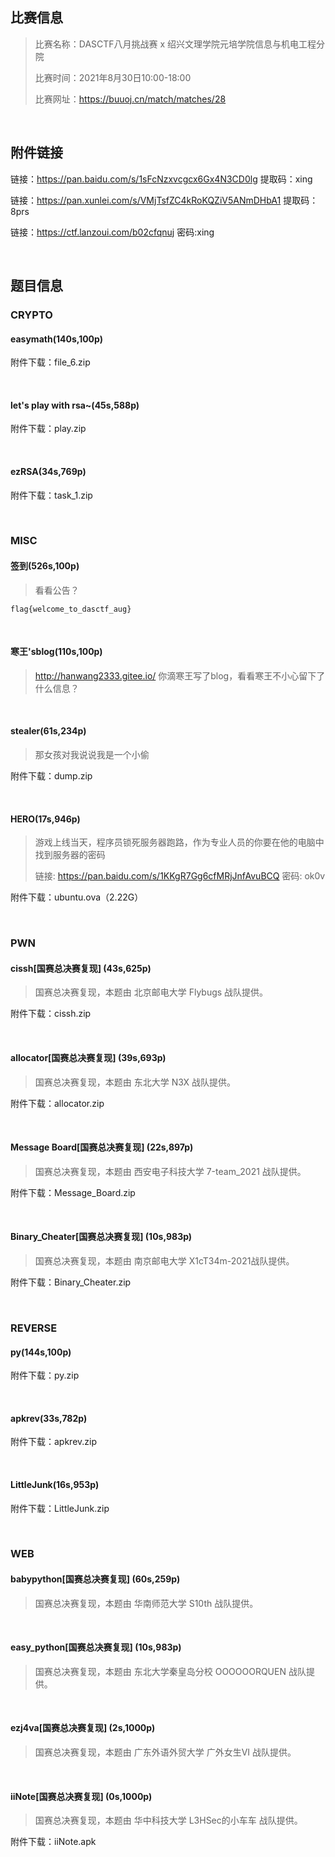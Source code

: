 ## 比赛信息

> 比赛名称：DASCTF八月挑战赛 x 绍兴文理学院元培学院信息与机电工程分院
>
> 比赛时间：2021年8月30日10:00-18:00
>
> 比赛网址：https://buuoj.cn/match/matches/28

<br/>

## 附件链接

链接：https://pan.baidu.com/s/1sFcNzxvcgcx6Gx4N3CD0lg 提取码：xing

链接：https://pan.xunlei.com/s/VMjTsfZC4kRoKQZiV5ANmDHbA1 提取码：8prs

链接：https://ctf.lanzoui.com/b02cfqnuj 密码:xing

<br/>

## 题目信息

### CRYPTO

#### easymath(140s,100p)

附件下载：file_6.zip

<br/>

#### let's play with rsa~(45s,588p)

附件下载：play.zip

<br/>

#### ezRSA(34s,769p)

附件下载：task_1.zip

<br/>

### MISC

#### 签到(526s,100p)

> 看看公告？

```
flag{welcome_to_dasctf_aug}
```

<br/>

#### 寒王'sblog(110s,100p)

> http://hanwang2333.gitee.io/ 你滴寒王写了blog，看看寒王不小心留下了什么信息？

<br/>

#### stealer(61s,234p)

> 那女孩对我说说我是一个小偷

附件下载：dump.zip

<br/>

#### HERO(17s,946p)

> 游戏上线当天，程序员锁死服务器跑路，作为专业人员的你要在他的电脑中找到服务器的密码
>
> 链接: https://pan.baidu.com/s/1KKgR7Gg6cfMRjJnfAvuBCQ 密码: ok0v

附件下载：ubuntu.ova（2.22G）

<br/>

### PWN

#### cissh[国赛总决赛复现] (43s,625p)

> 国赛总决赛复现，本题由 北京邮电大学 Flybugs 战队提供。

附件下载：cissh.zip

<br/>

#### allocator[国赛总决赛复现] (39s,693p)

> 国赛总决赛复现，本题由 东北大学 N3X 战队提供。

附件下载：allocator.zip

<br/>

#### Message Board[国赛总决赛复现] (22s,897p)

> 国赛总决赛复现，本题由 西安电子科技大学 7-team_2021 战队提供。

附件下载：Message_Board.zip

<br/>

#### Binary_Cheater[国赛总决赛复现] (10s,983p)

> 国赛总决赛复现，本题由 南京邮电大学 X1cT34m-2021战队提供。

附件下载：Binary_Cheater.zip

<br/>

### REVERSE

#### py(144s,100p)

附件下载：py.zip

<br/>

#### apkrev(33s,782p)

附件下载：apkrev.zip

<br/>

#### LittleJunk(16s,953p)

附件下载：LittleJunk.zip

<br/>

### WEB

#### babypython[国赛总决赛复现] (60s,259p)

> 国赛总决赛复现，本题由 华南师范大学 S10th 战队提供。

<br/>

#### easy_python[国赛总决赛复现] (10s,983p)

> 国赛总决赛复现，本题由 东北大学秦皇岛分校 OOOOOORQUEN 战队提供。

<br/>

#### ezj4va[国赛总决赛复现] (2s,1000p)

> 国赛总决赛复现，本题由 广东外语外贸大学 广外女生VI 战队提供。

<br/>

#### iiNote[国赛总决赛复现] (0s,1000p)

> 国赛总决赛复现，本题由 华中科技大学 L3HSec的小车车 战队提供。

附件下载：iiNote.apk